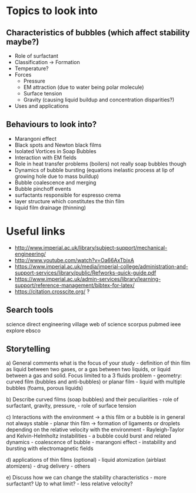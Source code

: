 # Topics to look into
## Characteristics of bubbles (which affect stability maybe?)
- Role of surfactant
- Classification -> Formation
- Temperature?
- Forces
    * Pressure
    * EM attraction (due to water being polar molecule)
    * Surface tension
    * Gravity (causing liquid buildup and concentration disparities?)
- Uses and applications

## Behaviours to look into?
- Marangoni effect
- Black spots and Newton black films
- Isolated Vortices in Soap Bubbles
- Interaction with EM fields
- Role in heat transfer problems (boilers) not really soap bubbles though
- Dynamics of bubble bursting (equations inelastic process at lip of growing hole due to mass buildup)
- Bubble coalescence and merging
- Bubble pinchoff events
- surfactants responsible for espresso crema
- layer structure which constitutes the thin film
- liquid film drainage (thinning)

# Useful links
- <http://www.imperial.ac.uk/library/subject-support/mechanical-engineering/>
- <http://www.youtube.com/watch?v=Oa66AxTbjxA>
- <https://www.imperial.ac.uk/media/imperial-college/administration-and-support-services/library/public/Refworks-quick-guide.pdf>
- <https://www.imperial.ac.uk/admin-services/library/learning-support/reference-management/bibtex-for-latex/>
- <https://citation.crosscite.org/> ?


## Search tools
science direct
engineering village
web of science
scorpus
pubmed
ieee explore
ebsco


## Storytelling
a) General comments what is the focus of your study
    - definition of thin film as liquid between two gases, or a gas between two liquids, or liquid between a gas and solid. Focus limited to a 3 fluids problem
    - geometry: curved film (bubbles and anti-bubbles) or planar film
    - liquid with multiple bubbles (foams, porous liquids)

b) Describe curved films (soap bubbles) and their peculiarities
    - role of surfactant, gravity, pressure,
    - role of surface tension

c) Interactions with the environment -> a this film or a  bubble is in general not always stable
    - planar thin film -> formation of ligaments or droplets depending on the relative velocity with the environment
    - Rayleigh-Taylor and Kelvin-Helmholtz instabilities
    - a bubble could burst and related dynamics
    - coalescence of bubble
    - marangoni effect
    - instability and bursting with electromagnetic fields

d) applications of thin films (optional)
    - liquid atomization (airblast atomizers)
    - drug delivery
    - others

e) Discuss how we can change the stability characteristics
    - more surfactant? Up to what limit?
    - less relative velocity?
